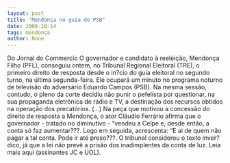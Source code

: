 ```yaml
---
layout: post
title: "Mendonça no guia do PSB"
date: 2006-10-14
tags: mendonça
author: None
---
```

Do Jornal do Commercio
O governador e candidato à reeleição, Mendonça Filho (PFL), conseguiu ontem, no Tribunal Regional Eleitoral (TRE), o primeiro direito de resposta desde o in?cio do guia eleitoral no segundo turno, na última segunda-feira. Ele ocupará um minuto no programa noturno de televisão do adversário Eduardo Campos (PSB).
Na mesma sessão, contudo, o pleno da corte decidiu não punir o pefelista por questionar, na sua propaganda eletrônica de rádio e TV, a destinação dos recursos obtidos na operação dos precatórios.
(...) Na peça que motivou a concessão do direito de resposta a Mendonça, o ator Cláudio Ferrário afirma que o governador - tratado no diminutivo - “vendeu a Celpe e, desde então, a conta só faz aumentar???. 
Logo em seguida, acrescenta: “E ai de quem não pagar a tal conta. Pode ir até preso???. O tribunal considerou o texto inver?dico, já que a lei não prevê a prisão dos inadimplentes da conta de luz.
Leia mais aqui (assinantes JC e UOL). 